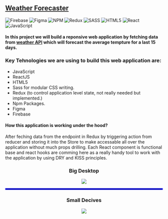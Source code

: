 ## [Weather Forecaster](https://weather-5bf43.web.app/)

![Firebase](https://img.shields.io/badge/firebase-%23039BE5.svg?style=for-the-badge&logo=firebase)  ![Figma](https://img.shields.io/badge/figma-%23F24E1E.svg?style=for-the-badge&logo=figma&logoColor=white) ![NPM](https://img.shields.io/badge/NPM-%23000000.svg?style=for-the-badge&logo=npm&logoColor=white) ![Redux](https://img.shields.io/badge/redux-%23593d88.svg?style=for-the-badge&logo=redux&logoColor=white)  ![SASS](https://img.shields.io/badge/SASS-hotpink.svg?style=for-the-badge&logo=SASS&logoColor=white) ![HTML5](https://img.shields.io/badge/html5-%23E34F26.svg?style=for-the-badge&logo=html5&logoColor=white) ![React](https://img.shields.io/badge/react-%2320232a.svg?style=for-the-badge&logo=react&logoColor=%2361DAFB)  ![JavaScript](https://img.shields.io/badge/javascript-%23323330.svg?style=for-the-badge&logo=javascript&logoColor=%23F7DF1E)

#### In this project we will build a reponsive web application by fetching data from [weather API](https://www.weatherbit.io/api/) which will forecast the average tempture for a last 15 days.


### Key Tehnologies we are using to build this web application are:
- JavaScript 
- ReactJS
- HTML5
- Sass for modular CSS writing. 
- Redux (to control application level state, not really needed but implemented.) 
- Npm Packages. 
- Figma 
- Firebase 

#### How this application is working under the hood?

After feching data from the endpoint in Redux by triggering action from reducer and storing it into the Store to make accessable all over the application without much props drilling. Each React component is functional base and react hooks are comming here as a really handy tool to work with the application by using DRY and KISS principles.

<h3 align="center"> Big Desktop </h3>
<p align="center">
 <img src="https://user-images.githubusercontent.com/66418035/145979397-837fcf95-97ad-4b08-b31a-673cde14167f.PNG" />  
</p>
 
<hr style="border:2px solid blue"> </hr>

<h3 align="center"> Small Decives </h3>
<p align="center">
 <img src="https://user-images.githubusercontent.com/66418035/145981243-fdce0d04-918f-4784-83df-0af05957d1ee.PNG" />  
</p>



